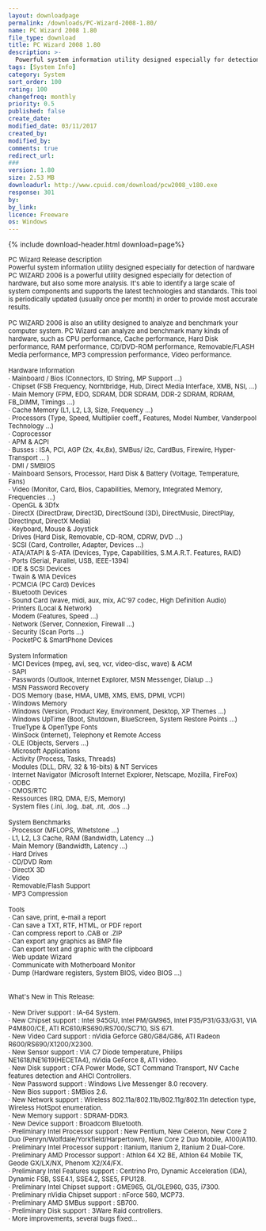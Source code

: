 ```yaml
---
layout: downloadpage
permalink: /downloads/PC-Wizard-2008-1.80/
name: PC Wizard 2008 1.80
file_type: download
title: PC Wizard 2008 1.80
description: >-
  Powerful system information utility designed especially for detection of hardware
tags: [System Info]
category: System
sort_order: 100
rating: 100
changefreq: monthly
priority: 0.5
published: false
create_date:
modified_date: 03/11/2017
created_by:
modified_by:
comments: true
redirect_url:
###
version: 1.80
size: 2.53 MB
downloadurl: http://www.cpuid.com/download/pcw2008_v180.exe
response: 301
by:
by_link:
licence: Freeware
os: Windows
---
```


{% include download-header.html download=page%}

<p style="fix-download-text !important">
<p><font size="2">PC Wizard Release description <br />
Powerful system information utility designed especially for detection of hardware <br />
PC WIZARD 2006 is a powerful utility designed especially for detection of hardware, but also some more analysis. It's able to identify a large scale of system components and supports the latest technologies and standards. This tool is periodically updated (usually once per month) in order to provide most accurate results. <br />
<br />
PC WIZARD 2006 is also an utility designed to analyze and benchmark your computer system. PC Wizard can analyze and benchmark many kinds of hardware, such as CPU performance, Cache performance, Hard Disk performance, RAM performance, CD/DVD-ROM performance, Removable/FLASH Media performance, MP3 compression performance, Video performance. <br />
<br />
Hardware Information <br />
· Mainboard / Bios (Connectors, ID String, MP Support ...) <br />
· Chipset (FSB Frequency, Norhtbridge, Hub, Direct Media Interface, XMB, NSI, ...) <br />
· Main Memory (FPM, EDO, SDRAM, DDR SDRAM, DDR-2 SDRAM, RDRAM, FB_DIMM, Timings ...) <br />
· Cache Memory (L1, L2, L3, Size, Frequency ...) <br />
· Processors (Type, Speed, Multiplier coeff., Features, Model Number, Vanderpool Technology ...) <br />
· Coprocessor <br />
· APM &amp; ACPI <br />
· Busses : ISA, PCI, AGP (2x, 4x,8x), SMBus/ i2c, CardBus, Firewire, Hyper-Transport ... ) <br />
· DMI / SMBIOS <br />
· Mainboard Sensors, Processor, Hard Disk &amp; Battery (Voltage, Temperature, Fans) <br />
· Video (Monitor, Card, Bios, Capabilities, Memory, Integrated Memory, Frequencies ...) <br />
· OpenGL &amp; 3Dfx <br />
· DirectX (DirectDraw, Direct3D, DirectSound (3D), DirectMusic, DirectPlay, DirectInput, DirectX Media) <br />
· Keyboard, Mouse &amp; Joystick <br />
· Drives (Hard Disk, Removable, CD-ROM, CDRW, DVD ...) <br />
· SCSI (Card, Controller, Adapter, Devices ...) <br />
· ATA/ATAPI &amp; S-ATA (Devices, Type, Capabilities, S.M.A.R.T. Features, RAID) <br />
· Ports (Serial, Parallel, USB, IEEE-1394) <br />
· IDE &amp; SCSI Devices <br />
· Twain &amp; WIA Devices <br />
· PCMCIA (PC Card) Devices <br />
· Bluetooth Devices <br />
· Sound Card (wave, midi, aux, mix, AC'97 codec, High Definition Audio) <br />
· Printers (Local &amp; Network) <br />
· Modem (Features, Speed ...) <br />
· Network (Server, Connexion, Firewall ...) <br />
· Security (Scan Ports ...) <br />
· PocketPC &amp; SmartPhone Devices <br />
<br />
System Information <br />
· MCI Devices (mpeg, avi, seq, vcr, video-disc, wave) &amp; ACM <br />
· SAPI <br />
· Passwords (Outlook, Internet Explorer, MSN Messenger, Dialup ...) <br />
· MSN Password Recovery <br />
· DOS Memory (base, HMA, UMB, XMS, EMS, DPMI, VCPI) <br />
· Windows Memory <br />
· Windows (Version, Product Key, Environment, Desktop, XP Themes ...) <br />
· Windows UpTime (Boot, Shutdown, BlueScreen, System Restore Points ...) <br />
· TrueType &amp; OpenType Fonts <br />
· WinSock (Internet), Telephony et Remote Access <br />
· OLE (Objects, Servers ...) <br />
· Microsoft Applications <br />
· Activity (Process, Tasks, Threads) <br />
· Modules (DLL, DRV, 32 &amp; 16-bits) &amp; NT Services <br />
· Internet Navigator (Microsoft Internet Explorer, Netscape, Mozilla, FireFox) <br />
· ODBC <br />
· CMOS/RTC <br />
· Ressources (IRQ, DMA, E/S, Memory) <br />
· System files (.ini, .log, .bat, .nt, .dos ...) <br />
<br />
System Benchmarks <br />
· Processor (MFLOPS, Whetstone ...) <br />
· L1, L2, L3 Cache, RAM (Bandwidth, Latency ...) <br />
· Main Memory (Bandwidth, Latency ...) <br />
· Hard Drives <br />
· CD/DVD Rom <br />
· DirectX 3D <br />
· Video <br />
· Removable/Flash Support <br />
· MP3 Compression <br />
<br />
Tools <br />
· Can save, print, e-mail a report <br />
· Can save a TXT, RTF, HTML, or PDF report <br />
· Can compress report to .CAB or .ZIP <br />
· Can export any graphics as BMP file <br />
· Can export text and graphic with the clipboard <br />
· Web update Wizard <br />
· Communicate with Motherboard Monitor <br />
· Dump (Hardware registers, System BIOS, video BIOS ...) <br />
<br />
<br />
What's New in This Release: <br />
<br />
· New Driver support : IA-64 System. <br />
· New Chipset support : Intel 945GU, Intel PM/GM965, Intel P35/P31/G33/G31, VIA P4M800/CE, ATI RC610/RS690/RS700/SC710, SiS 671. <br />
· New Video Card support : nVidia Geforce G80/G84/G86, ATI Radeon R600/RS690/X1200/X2300. <br />
· New Sensor support : VIA C7 Diode temperature, Philips NE1618/NE1619(HECETA4), nVidia GeForce 8, ATI video. <br />
· New Disk support : CFA Power Mode, SCT Command Transport, NV Cache features detection and AHCI Controllers. <br />
· New Password support : Windows Live Messenger 8.0 recovery. <br />
· New Bios support : SMBios 2.6. <br />
· New Network support : Wireless 802.11a/802.11b/802.11g/802.11n detection type, Wireless HotSpot enumeration. <br />
· New Memory support : SDRAM-DDR3. <br />
· New Device support : Broadcom Bluetooth. <br />
· Preliminary Intel Processor support : New Pentium, New Celeron, New Core 2 Duo (Penryn/Wolfdale/Yorkfield/Harpertown), New Core 2 Duo Mobile, A100/A110. <br />
· Preliminary Intel Processor support : Itanium, Itanium 2, Itanium 2 Dual-Core. <br />
· Preliminary AMD Processor support : Athlon 64 X2 BE, Athlon 64 Mobile TK, Geode GX/LX/NX, Phenom X2/X4/FX. <br />
· Preliminary Intel Features support : Centrino Pro, Dynamic Acceleration (IDA), Dynamic FSB, SSE4.1, SSE4.2, SSE5, FPU128. <br />
· Preliminary Intel Chipset support : GME965, GL/GLE960, G35, i7300. <br />
· Preliminary nVidia Chipset support : nForce 560, MCP73. <br />
· Preliminary AMD SMBus support : SB700. <br />
· Preliminary Disk support : 3Ware Raid controllers. <br />
· More improvements, several bugs fixed...</font></p></p>
